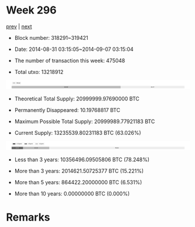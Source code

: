 # Week 296

[prev](week0295.md) | [next](week0297.md)

- Block number: 318291~319421

- Date: 2014-08-31 03:15:05~2014-09-07 03:15:04

- The number of transaction this week: 475048

- Total utxo: 13218912

![](../images/mined_week0296.png)

- Theoretical Total Supply: 20999999.97690000 BTC

- Permanently Disappeared: 10.19768817 BTC

- Maximum Possible Total Supply: 20999989.77921183 BTC

- Current Supply: 13235539.80231183 BTC (63.026%)

![](../images/year_week0296.png)


- Less than 3 years: 10356496.09505806 BTC (78.248%)

- More than 3 years: 2014621.50725377 BTC (15.221%)

- More than 5 years: 864422.20000000 BTC (6.531%)

- More than 10 years: 0.00000000 BTC (0.000%)

# Remarks

